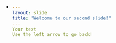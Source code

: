 * ```yaml
  ---
  layout: slide
  title: "Welcome to our second slide!"
  ---
  Your text
  Use the left arrow to go back!
  ```
